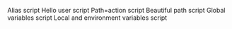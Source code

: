 Alias script
Hello user script
Path=action script
Beautiful path script
Global variables script
Local and environment variables script
